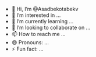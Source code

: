 - 👋 Hi, I’m @Asadbekotabekv
- 👀 I’m interested in ...
- 🌱 I’m currently learning ...
- 💞️ I’m looking to collaborate on ...
- 📫 How to reach me ...
- 😄 Pronouns: ...
- ⚡ Fun fact: ...

<!---
Asadbekotabekv/Asadbekotabekv is a ✨ special ✨ repository because its `README.md` (this file) appears on your GitHub profile.
You can click the Preview link to take a look at your changes.
--->
